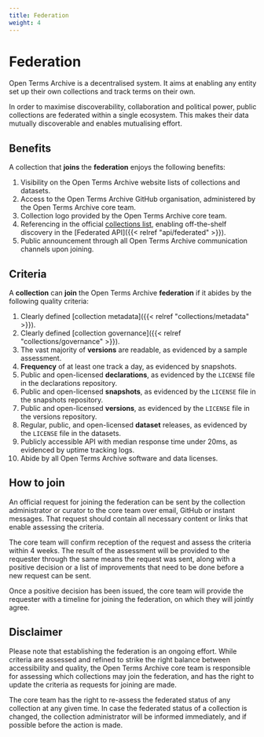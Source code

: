```yaml
---
title: Federation
weight: 4
---
```


# Federation

Open Terms Archive is a decentralised system. It aims at enabling any entity set up their own collections and track terms on their own.

In order to maximise discoverability, collaboration and political power, public collections are federated within a single ecosystem. This makes their data mutually discoverable and enables mutualising effort.

## Benefits

A collection that **joins** the **federation** enjoys the following benefits:

1. Visibility on the Open Terms Archive website lists of collections and datasets.
2. Access to the Open Terms Archive GitHub organisation, administered by the Open Terms Archive core team.
3. Collection logo provided by the Open Terms Archive core team.
4. Referencing in the official [collections list](https://opentermsarchive.org/collections.json), enabling off-the-shelf discovery in the [Federated API]({{< relref "api/federated" >}}).
5. Public announcement through all Open Terms Archive communication channels upon joining.

## Criteria

A **collection** can **join** the Open Terms Archive **federation** if it abides by the following quality criteria:

1. Clearly defined [collection metadata]({{< relref "collections/metadata" >}}).
2. Clearly defined [collection governance]({{< relref "collections/governance" >}}).
3. The vast majority of **versions** are readable, as evidenced by a sample assessment.
4. **Frequency** of at least one track a day, as evidenced by snapshots.
5. Public and open-licensed **declarations**, as evidenced by the `LICENSE` file in the declarations repository.
6. Public and open-licensed **snapshots**, as evidenced by the `LICENSE` file in the snapshots repository.
7. Public and open-licensed **versions**, as evidenced by the `LICENSE` file in the versions repository.
8. Regular, public, and open-licensed **dataset** releases, as evidenced by the `LICENSE` file in the datasets.
9. Publicly accessible API with median response time under 20ms, as evidenced by uptime tracking logs.
10. Abide by all Open Terms Archive software and data licenses.

## How to join

An official request for joining the federation can be sent by the collection administrator or curator to the core team over email, GitHub or instant messages. That request should contain all necessary content or links that enable assessing the criteria.

The core team will confirm reception of the request and assess the criteria within 4 weeks. The result of the assessment will be provided to the requester through the same means the request was sent, along with a positive decision or a list of improvements that need to be done before a new request can be sent.

Once a positive decision has been issued, the core team will provide the requester with a timeline for joining the federation, on which they will jointly agree.

## Disclaimer

Please note that establishing the federation is an ongoing effort. While criteria are assessed and refined to strike the right balance between accessibility and quality, the Open Terms Archive core team is responsible for assessing which collections may join the federation, and has the right to update the criteria as requests for joining are made.

The core team has the right to re-assess the federated status of any collection at any given time. In case the federated status of a collection is changed, the collection administrator will be informed immediately, and if possible before the action is made.
